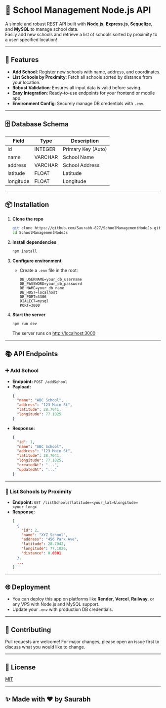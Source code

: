 # 🏫 School Management Node.js API

A simple and robust REST API built with **Node.js**, **Express.js**, **Sequelize**, and **MySQL** to manage school data.  
Easily add new schools and retrieve a list of schools sorted by proximity to a user-specified location!

---

## 🚀 Features

- **Add School**: Register new schools with name, address, and coordinates.
- **List Schools by Proximity**: Fetch all schools sorted by distance from your location.
- **Robust Validation**: Ensures all input data is valid before saving.
- **Easy Integration**: Ready-to-use endpoints for your frontend or mobile app.
- **Environment Config**: Securely manage DB credentials with `.env`.

---

## 🗄️ Database Schema

| Field      | Type      | Description         |
|------------|-----------|---------------------|
| id         | INTEGER   | Primary Key (Auto)  |
| name       | VARCHAR   | School Name         |
| address    | VARCHAR   | School Address      |
| latitude   | FLOAT     | Latitude            |
| longitude  | FLOAT     | Longitude           |

---

## 📦 Installation

1. **Clone the repo**
   ```sh
   git clone https://github.com/Saurabh-827/SchoolManagementNodeJs.git
   cd SchoolManagementNodeJs
   ```

2. **Install dependencies**
   ```sh
   npm install
   ```

3. **Configure environment**
   - Create a `.env` file in the root:
     ```
     DB_USERNAME=your_db_username
     DB_PASSWORD=your_db_password
     DB_NAME=your_db_name
     DB_HOST=localhost
     DB_PORT=3306
     DIALECT=mysql
     PORT=3000
     ```

4. **Start the server**
   ```sh
   npm run dev
   ```
   The server runs on [http://localhost:3000](http://localhost:3000)

---

## 📚 API Endpoints

### ➕ Add School

- **Endpoint:** `POST /addSchool`
- **Payload:**
  ```json
  {
    "name": "ABC School",
    "address": "123 Main St",
    "latitude": 28.7041,
    "longitude": 77.1025
  }
  ```
- **Response:**
  ```json
  {
    "id": 1,
    "name": "ABC School",
    "address": "123 Main St",
    "latitude": 28.7041,
    "longitude": 77.1025,
    "createdAt": "...",
    "updatedAt": "..."
  }
  ```

---

### 📍 List Schools by Proximity

- **Endpoint:** `GET /listSchools?latitude=<your_lat>&longitude=<your_long>`
- **Response:**
  ```json
  [
    {
      "id": 2,
      "name": "XYZ School",
      "address": "456 Park Ave",
      "latitude": 28.7042,
      "longitude": 77.1026,
      "distance": 0.0001
    },
    ...
  ]
  ```

---


## 🌐 Deployment

- You can deploy this app on platforms like **Render**, **Vercel**, **Railway**, or any VPS with Node.js and MySQL support.
- Update your `.env` with production DB credentials.

---

## 🤝 Contributing

Pull requests are welcome! For major changes, please open an issue first to discuss what you would like to change.

---

## 📄 License

[MIT](LICENSE)

---

## ✨ Made with ❤️ by Saurabh
